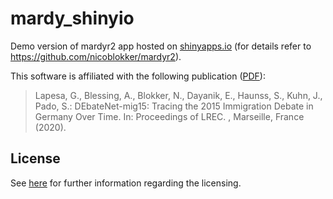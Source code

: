 # mardy_shinyio

Demo version of mardyr2 app hosted on [shinyapps.io](https://mardy.shinyapps.io/mardy/) (for details refer to <https://github.com/nicoblokker/mardyr2>).

This software is affiliated with the following publication ([PDF](https://www.aclweb.org/anthology/2020.lrec-1.115/)):

> Lapesa, G., Blessing, A., Blokker, N., Dayanik, E., Haunss, S., Kuhn, J., Pado, S.: DEbateNet-mig15: Tracing the 2015 Immigration Debate in Germany Over Time. In: Proceedings of LREC. , Marseille, France (2020).

## License

See [here](https://clarin09.ims.uni-stuttgart.de/debatenet/) for further information regarding the licensing.
